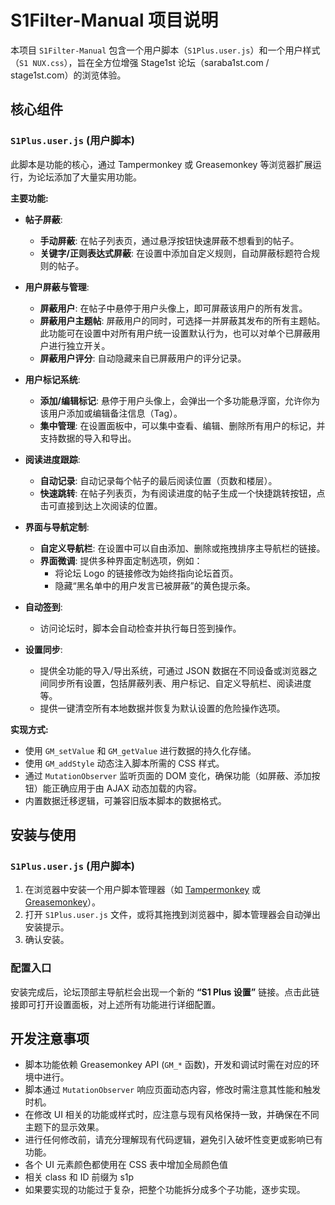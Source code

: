 # S1Filter-Manual 项目说明

本项目 `S1Filter-Manual` 包含一个用户脚本（`S1Plus.user.js`）和一个用户样式（`S1 NUX.css`），旨在全方位增强 Stage1st 论坛（saraba1st.com / stage1st.com）的浏览体验。

## 核心组件

### `S1Plus.user.js` (用户脚本)

此脚本是功能的核心，通过 Tampermonkey 或 Greasemonkey 等浏览器扩展运行，为论坛添加了大量实用功能。

**主要功能:**

*   **帖子屏蔽**:
    *   **手动屏蔽**: 在帖子列表页，通过悬浮按钮快速屏蔽不想看到的帖子。
    *   **关键字/正则表达式屏蔽**: 在设置中添加自定义规则，自动屏蔽标题符合规则的帖子。

*   **用户屏蔽与管理**:
    *   **屏蔽用户**: 在帖子中悬停于用户头像上，即可屏蔽该用户的所有发言。
    *   **屏蔽用户主题帖**: 屏蔽用户的同时，可选择一并屏蔽其发布的所有主题帖。此功能可在设置中对所有用户统一设置默认行为，也可以对单个已屏蔽用户进行独立开关。
    *   **屏蔽用户评分**: 自动隐藏来自已屏蔽用户的评分记录。

*   **用户标记系统**:
    *   **添加/编辑标记**: 悬停于用户头像上，会弹出一个多功能悬浮窗，允许你为该用户添加或编辑备注信息（Tag）。
    *   **集中管理**: 在设置面板中，可以集中查看、编辑、删除所有用户的标记，并支持数据的导入和导出。

*   **阅读进度跟踪**:
    *   **自动记录**: 自动记录每个帖子的最后阅读位置（页数和楼层）。
    *   **快速跳转**: 在帖子列表页，为有阅读进度的帖子生成一个快捷跳转按钮，点击可直接到达上次阅读的位置。

*   **界面与导航定制**:
    *   **自定义导航栏**: 在设置中可以自由添加、删除或拖拽排序主导航栏的链接。
    *   **界面微调**: 提供多种界面定制选项，例如：
        *   将论坛 Logo 的链接修改为始终指向论坛首页。
        *   隐藏“黑名单中的用户发言已被屏蔽”的黄色提示条。

*   **自动签到**:
    *   访问论坛时，脚本会自动检查并执行每日签到操作。

*   **设置同步**:
    *   提供全功能的导入/导出系统，可通过 JSON 数据在不同设备或浏览器之间同步所有设置，包括屏蔽列表、用户标记、自定义导航栏、阅读进度等。
    *   提供一键清空所有本地数据并恢复为默认设置的危险操作选项。

**实现方式:**

*   使用 `GM_setValue` 和 `GM_getValue` 进行数据的持久化存储。
*   使用 `GM_addStyle` 动态注入脚本所需的 CSS 样式。
*   通过 `MutationObserver` 监听页面的 DOM 变化，确保功能（如屏蔽、添加按钮）能正确应用于由 AJAX 动态加载的内容。
*   内置数据迁移逻辑，可兼容旧版本脚本的数据格式。


## 安装与使用

### `S1Plus.user.js` (用户脚本)

1.  在浏览器中安装一个用户脚本管理器（如 [Tampermonkey](https://www.tampermonkey.net/) 或 [Greasemonkey](https://addons.mozilla.org/en-US/firefox/addon/greasemonkey/)）。
2.  打开 `S1Plus.user.js` 文件，或将其拖拽到浏览器中，脚本管理器会自动弹出安装提示。
3.  确认安装。


### 配置入口

安装完成后，论坛顶部主导航栏会出现一个新的 **“S1 Plus 设置”** 链接。点击此链接即可打开设置面板，对上述所有功能进行详细配置。

## 开发注意事项

*   脚本功能依赖 Greasemonkey API (`GM_*` 函数)，开发和调试时需在对应的环境中进行。
*   脚本通过 `MutationObserver` 响应页面动态内容，修改时需注意其性能和触发时机。
*   在修改 UI 相关的功能或样式时，应注意与现有风格保持一致，并确保在不同主题下的显示效果。
*   进行任何修改前，请充分理解现有代码逻辑，避免引入破坏性变更或影响已有功能。
*   各个 UI 元素颜色都使用在 CSS 表中增加全局颜色值
*   相关 class 和 ID 前缀为 s1p
*   如果要实现的功能过于复杂，把整个功能拆分成多个子功能，逐步实现。
